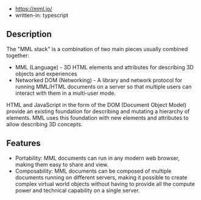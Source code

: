 
- https://mml.io/
- written-in: typescript


## Description

The "MML stack" is a combination of two main pieces usually combined together:

- MML (Language) - 3D HTML elements and attributes for describing 3D objects and experiences
- Networked DOM (Networking) - A library and network protocol for running MML/HTML documents on a server so that multiple users can interact with them in a multi-user mode.

HTML and JavaScript in the form of the DOM (Document Object Model) provide an existing foundation for describing and mutating a hierarchy of elements. MML uses this foundation with new elements and attributes to allow describing 3D concepts.


## Features

- Portability: MML documents can run in any modern web browser, making them easy to share and view.
- Composability: MML documents can be composed of multiple documents running on different servers, making it possible to create complex virtual world objects without having to provide all the compute power and technical capability on a single server.